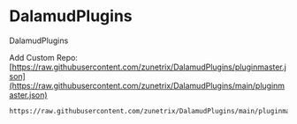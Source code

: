 # DalamudPlugins
DalamudPlugins

Add Custom Repo:
[https://raw.githubusercontent.com/zunetrix/DalamudPlugins/pluginmaster.json](https://raw.githubusercontent.com/zunetrix/DalamudPlugins/main/pluginmaster.json)
```
https://raw.githubusercontent.com/zunetrix/DalamudPlugins/main/pluginmaster.json
```
